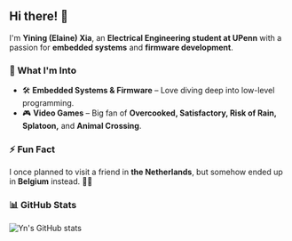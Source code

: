 ## Hi there! 👋  

I'm **Yining (Elaine) Xia**, an **Electrical Engineering student at UPenn** with a passion for **embedded systems** and **firmware development**.  

### 🔧 What I'm Into  
- 🛠️ **Embedded Systems & Firmware** – Love diving deep into low-level programming.  
- 🎮 **Video Games** – Big fan of **Overcooked, Satisfactory, Risk of Rain, Splatoon,** and **Animal Crossing**.  

### ⚡ Fun Fact  
I once planned to visit a friend in **the Netherlands**, but somehow ended up in **Belgium** instead. 🤦‍♀️  

### 📊 GitHub Stats  
![Yn's GitHub stats](https://github-readme-stats.vercel.app/api?username=anuraghazra&show_icons=true&theme=transparent)  
